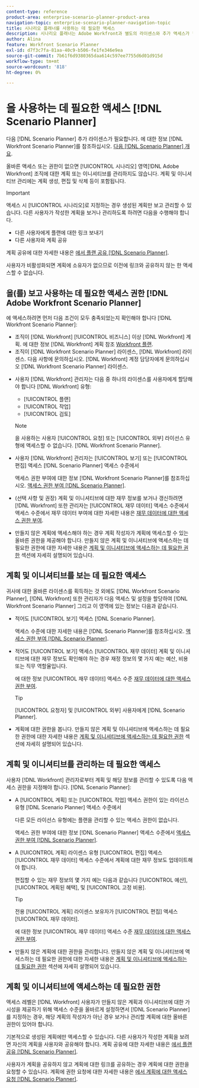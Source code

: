 ```yaml
---
content-type: reference
product-area: enterprise-scenario-planner-product-area
navigation-topic: enterprise-scenario-planner-navigation-topic
title: 시나리오 플래너를 사용하는 데 필요한 액세스
description: 시나리오 플래너는 Adobe Workfront과 별도의 라이센스와 추가 액세스가 필요합니다.
author: Alina
feature: Workfront Scenario Planner
exl-id: d7f3c7fa-81aa-40c9-b506-fe1fe346e9ea
source-git-commit: 7b61f6d9380365daa614c597ee7755d6d01d915d
workflow-type: tm+mt
source-wordcount: '818'
ht-degree: 0%

---
```


# 을 사용하는 데 필요한 액세스 [!DNL Scenario Planner]

다음 [!DNL Scenario Planner] 추가 라이센스가 필요합니다. 에 대한 정보 [!DNL Workfront Scenario Planner]를 참조하십시오. [다음 [!DNL Scenario Planner] 개요](../scenario-planner/scenario-planner-overview.md).

<!--
might need to add information about the permissions to plans/ initiatives if those will be coming later?
-->

올바른 액세스 또는 권한이 없으면 [!UICONTROL 시나리오] 영역[!DNL  Adobe Workfront] 조직에 대한 계획 또는 이니셔티브를 관리하지도 않습니다. 계획 및 이니셔티브 관리에는 계획 생성, 편집 및 삭제 등이 포함됩니다.

>[!IMPORTANT]
>
>액세스 시 [!UICONTROL 시나리오]로 지정하는 경우 생성된 계획만 보고 관리할 수 있습니다. 다른 사용자가 작성한 계획을 보거나 관리하도록 하려면 다음을 수행해야 합니다.
>
>* 다른 사용자에게 플랜에 대한 링크 보내기
>* 다른 사용자와 계획 공유
>
>  계획 공유에 대한 자세한 내용은 [에서 플랜 공유 [!DNL Scenario Planner]](../scenario-planner/share-a-plan.md).
>
>사용자가 비활성화되면 계획에 소유자가 없으므로 이전에 링크와 공유하지 않는 한 액세스할 수 없습니다.

## 을(를) 보고 사용하는 데 필요한 액세스 권한 [!DNL Adobe Workfront Scenario Planner]

에 액세스하려면 먼저 다음 조건이 모두 충족되었는지 확인해야 합니다 [!DNL Workfront Scenario Planner]:

<!--drafted for P&P:

* Depending on whether you use the current or the legacy Workfront plans, your organization must have the following:

  * For the current plans:  

    * The [!UICONTROL Ultimate] [!DNL Workfront] plan.

      Or
  
    * The [!UICONTROL Select] or [!UICONTROL Prime] [!DNL Workfront] plan, in addition to purchasing a separate [!DNL Scenario Planner] license.

  * For the legacy plans: (indent the bullets below, before the NOTE)

-->

* 조직이 [!DNL Workfront] [!UICONTROL 비즈니스] 이상 [!DNL Workfront] 계획. 에 대한 정보 [!DNL Workfront] 계획 참조 [Workfront 플랜](http://workfront.com/plans).
* 조직이 [!DNL Workfront Scenario Planner] 라이센스, [!DNL Workfront] 라이센스. 다음 사항에 문의하십시오. [!DNL Workfront] 계정 담당자에게 문의하십시오 [!DNL Workfront Scenario Planner] 라이센스.

<!--drafted for P&P: 

* Depending on whether you use the current or legacy licenses, your [!DNL Workfront] administrator must assign you a license of any of the following types: 

  * For the current licenses: 
    * [!UICONTROL Standard]
    * [!UICONTROL Light]

  * For the legacy licenses: (re-indent the licenses below and reword the sentence)

-->



* 사용자 [!DNL Workfront] 관리자는 다음 중 하나의 라이센스를 사용자에게 할당해야 합니다 [!DNL Workfront] 유형:

   * [!UICONTROL 플랜]
   * [!UICONTROL 작업]
   * [!UICONTROL 검토]

   >[!NOTE]
   >
   >을 사용하는 사용자 [!UICONTROL 요청] 또는 [!UICONTROL 외부] 라이선스 유형에 액세스할 수 없습니다. [!DNL Workfront Scenario Planner].

<!--drafted - replace the note above with this at P&P release: 
  * When using the current licenses, users with a [!UICONTROL Contributor] or [!UICONTROL External] license type cannot access the [!DNL Scenario Planner].
  * When using the legacy licenses, users with a Request or External license type cannot access the Scenario Planner. -->

* 사용자 [!DNL Workfront] 관리자는 [!UICONTROL 보기] 또는 [!UICONTROL 편집] 액세스 [!DNL Scenario Planner] 액세스 수준에서

   액세스 권한 부여에 대한 정보 [!DNL Workfront Scenario Planner]를 참조하십시오. [액세스 권한 부여 [!DNL Scenario Planner]](../administration-and-setup/add-users/configure-and-grant-access/grant-access-sp.md).

* (선택 사항 및 권장) 계획 및 이니셔티브에 대한 재무 정보를 보거나 갱신하려면 [!DNL Workfront] 또한 관리자는 [!UICONTROL 재무 데이터] 액세스 수준에서 액세스 수준에서 재무 데이터 부여에 대한 자세한 내용은 [재무 데이터에 대한 액세스 권한 부여](../administration-and-setup/add-users/configure-and-grant-access/grant-access-financial.md).

   <!--this used to be true but not anymore:
  <li data-mc-conditions="QuicksilverOrClassic.Draft mode"> <p>(NOTE: this is no longer needed) </p> <p>Your Workfront administrator must assign you a layout template that includes the Scenarios area in the Main Menu. </p> <p>For information about customizing the Main Menu in a layout template, see <a href="../administration-and-setup/customize-workfront/use-layout-templates/customize-main-menu.md" class="MCXref xref" xrefformat="{para}">Customize the Main Menu using a layout template</a>. </p> <p>For information about assigning users to a Layout Template, see <a href="../administration-and-setup/customize-workfront/use-layout-templates/assign-users-to-layout-template.md" class="MCXref xref" xrefformat="{para}">Assign users to a layout template</a>.</p> </li>
  -->

* 만들지 않은 계획에 액세스해야 하는 경우 계획 작성자가 계획에 액세스할 수 있는 올바른 권한을 제공해야 합니다. 만들지 않은 계획 및 이니셔티브에 액세스하는 데 필요한 권한에 대한 자세한 내용은 [계획 및 이니셔티브에 액세스하는 데 필요한 권한](#permissions-needed-to-access-plans-and-initiatives) 섹션에 자세히 설명되어 있습니다.

## 계획 및 이니셔티브를 보는 데 필요한 액세스

귀사에 대한 올바른 라이센스를 획득하는 것 외에도 [!DNL Workfront Scenario Planner], [!DNL Workfront] 또한 관리자가 다음 액세스 및 설정을 할당하여 [!DNL Workfront Scenario Planner] 그리고 이 영역에 있는 정보는 다음과 같습니다.

* 적어도 [!UICONTROL 보기] 액세스 [!DNL Scenario Planner].

   액세스 수준에 대한 자세한 내용은 [!DNL Scenario Planner]를 참조하십시오. [액세스 권한 부여 [!DNL Scenario Planner]](../administration-and-setup/add-users/configure-and-grant-access/grant-access-sp.md).

* 적어도 [!UICONTROL 보기] 액세스 [!UICONTROL 재무 데이터] 계획 및 이니셔티브에 대한 재무 정보도 확인해야 하는 경우 재정 정보의 몇 가지 예는 예산, 비용 또는 직무 역할율입니다.

   에 대한 정보 [!UICONTROL 재무 데이터] 액세스 수준 [재무 데이터에 대한 액세스 권한 부여](../administration-and-setup/add-users/configure-and-grant-access/grant-access-financial.md).

   >[!TIP]
   >
   >[!UICONTROL 요청자] 및 [!UICONTROL 외부] 사용자에게 [!DNL Scenario Planner].

* 계획에 대한 권한을 봅니다. 만들지 않은 계획 및 이니셔티브에 액세스하는 데 필요한 권한에 대한 자세한 내용은 [계획 및 이니셔티브에 액세스하는 데 필요한 권한](#permissions-needed-to-access-plans-and-initiatives) 섹션에 자세히 설명되어 있습니다.

## 계획 및 이니셔티브를 관리하는 데 필요한 액세스

사용자 [!DNL Workfront] 관리자로부터 계획 및 해당 정보를 관리할 수 있도록 다음 액세스 권한을 지정해야 합니다. [!DNL Scenario Planner]:

* A [!UICONTROL 계획] 또는 [!UICONTROL 작업] 액세스 권한이 있는 라이선스 유형 [!DNL Scenario Planner] 액세스 수준에서

   다른 모든 라이선스 유형에는 플랜을 관리할 수 있는 액세스 권한이 없습니다.

   액세스 권한 부여에 대한 정보 [!DNL Scenario Planner] 액세스 수준에서 [액세스 권한 부여 [!DNL Scenario Planner]](../administration-and-setup/add-users/configure-and-grant-access/grant-access-sp.md).

* A [!UICONTROL 계획] 라이센스 유형 [!UICONTROL 편집] 액세스 [!UICONTROL 재무 데이터] 액세스 수준에서 계획에 대한 재무 정보도 업데이트해야 합니다.

   편집할 수 있는 재무 정보의 몇 가지 예는 다음과 같습니다 [!UICONTROL 예산], [!UICONTROL 계획된 혜택], 및 [!UICONTROL 고정 비용].

   >[!TIP]
   >
   >전용 [!UICONTROL 계획] 라이센스 보유자가 [!UICONTROL 편집] 액세스 [!UICONTROL 재무 데이터].

   에 대한 정보 [!UICONTROL 재무 데이터] 액세스 수준 [재무 데이터에 대한 액세스 권한 부여](../administration-and-setup/add-users/configure-and-grant-access/grant-access-financial.md).

* 만들지 않은 계획에 대한 권한을 관리합니다. 만들지 않은 계획 및 이니셔티브에 액세스하는 데 필요한 권한에 대한 자세한 내용은 [계획 및 이니셔티브에 액세스하는 데 필요한 권한](#permissions-needed-to-access-plans-and-initiatives) 섹션에 자세히 설명되어 있습니다.

## 계획 및 이니셔티브에 액세스하는 데 필요한 권한

액세스 레벨은 [!DNL Workfront] 사용자가 만들지 않은 계획과 이니셔티브에 대한 가시성을 제공하기 위해 액세스 수준을 올바르게 설정하면서 [!DNL Scenario Planner]를 지정하는 경우, 해당 계획의 작성자가 아닌 경우 보거나 관리할 계획에 대한 올바른 권한이 있어야 합니다.

기본적으로 생성된 계획에만 액세스할 수 있습니다. 다른 사용자가 작성한 계획을 보려면 자신의 계획을 사용자와 공유해야 합니다. 계획 공유에 대한 자세한 내용은 [에서 플랜 공유 [!DNL Scenario Planner]](../scenario-planner/share-a-plan.md).

사용자가 계획을 공유하지 않고 계획에 대한 링크를 공유하는 경우 계획에 대한 권한을 요청할 수 있습니다. 계획에 권한 요청에 대한 자세한 내용은 [에서 계획에 대한 액세스 요청 [!DNL Scenario Planner]](../scenario-planner/request-access-to-plan.md).

